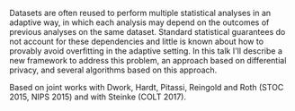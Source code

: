 Datasets are often reused to perform multiple statistical analyses in an adaptive way, in which each analysis may depend on the outcomes of previous analyses on the same dataset. Standard statistical guarantees do not account for these dependencies and little is known about how to provably avoid overfitting in the adaptive setting. In this talk I'll describe a new framework to address this problem, an approach based on differential privacy, and several algorithms based on this approach.

Based on joint works with Dwork, Hardt, Pitassi, Reingold and Roth (STOC 2015, NIPS 2015) and with Steinke (COLT 2017).
